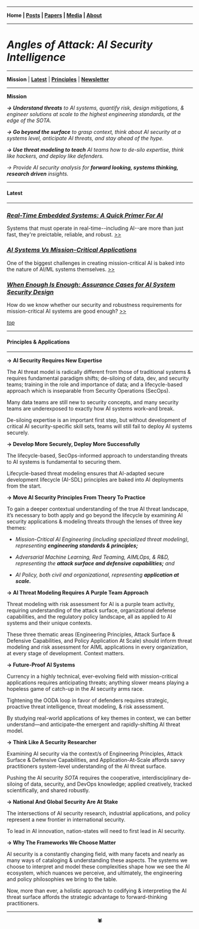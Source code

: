 -------

**Home \| [Posts](https://anglesofattack.io/posts.html) \| [Papers](https://anglesofattack.io/papers.html) \| [Media](https://anglesofattack.io/media.html) \| [About](https://anglesofattack.io/about.html)**

-------

# *Angles of Attack: AI Security Intelligence*

-------

**Mission** \| **[Latest](#latest)** \| **[Principles](#principles--applications)** \| **<a href="https://disesdi.substack.com/" target="_blank" rel="noopener noreferrer">Newsletter</a>**

-------

**Mission**

***→ Understand threats*** *to AI systems, quantify risk, design mitigations, & engineer solutions at scale to the highest engineering standards, at the edge of the SOTA.*

***→ Go beyond the surface*** *to grasp context, think about AI security at a systems level, anticipate AI threats, and stay ahead of the hype.*

***→ Use threat modeling to teach*** *AI teams how to de-silo expertise, think like hackers, and deploy like defenders.*

*→ Provide AI security analysis for* ***forward looking, systems thinking, research driven** insights.*

-------

#### Latest

-------

### [*Real-Time Embedded Systems: A Quick Primer For AI*](https://anglesofattack.io/posts/28112024-2.html)

Systems that must operate in real-time--including AI--are more than just fast, they're preictable, reliable, and robust. [>>](https://anglesofattack.io/posts/28112024-2.html)

### [*AI Systems Vs Mission-Critical Applications*](https://anglesofattack.io/posts/28112024-1.html)

One of the biggest challenges in creating mission-critical AI is baked into the nature of AI/ML systems themselves. [>>](https://anglesofattack.io/posts/28112024-1.html)

### [*When Enough Is Enough: Assurance Cases for AI System Security Design*](https://anglesofattack.io/posts/28112024-0.html)

How do we know whether our security and robustness requirements for mission-critical AI systems are good enough? [>>](https://anglesofattack.io/posts/28112024-0.html)


*[top](https://anglesofattack.io/)*

-------

#### Principles & Applications

-------

**→ AI Security Requires New Expertise**

The AI threat model is radically different from those of traditional systems & requires fundamental paradigm shifts; de-siloing of data, dev, and security teams; training in the role and importance of data; and a lifecycle-based approach which is inseparable from Security Operations (SecOps).

Many data teams are still new to security concepts, and many security teams are underexposed to exactly how AI systems work–and break.

De-siloing expertise is an important first step, but without development of critical AI security-specific skill sets, teams will still fail to deploy AI systems securely.

**→ Develop More Securely, Deploy More Successfully**

The lifecycle-based, SecOps-informed approach to understanding threats to AI systems is fundamental to securing them.

Lifecycle-based threat modeling ensures that AI-adapted secure development lifecycle (AI-SDL) principles are baked into AI deployments from the start.

**→ Move AI Security Principles From Theory To Practice**

To gain a deeper contextual understanding of the true AI threat landscape, it’s necessary to both apply and go beyond the lifecycle by examining AI security applications & modeling threats through the lenses of three key themes:

* *Mission-Critical AI Engineering (including specialized threat modeling), representing* ***engineering standards & principles;*** 

* *Adversarial Machine Learning, Red Teaming, AIMLOps, & R&D, representing the* ***attack surface and defensive capabilities;*** *and*

* *AI Policy, both civil and organizational, representing* ***application at scale.***

**→ AI Threat Modeling Requires A Purple Team Approach**

Threat modeling with risk assessment for AI is a purple team activity, requiring understanding of the attack surface, organizational defense capabilities, and the regulatory policy landscape, all as applied to AI systems and their unique contexts. 

These three thematic areas (Engineering Principles, Attack Surface & Defensive Capabilities, and Policy Application At Scale) should inform threat modeling and risk assessment for AIML applications in every organization, at every stage of development. Context matters.

**→ Future-Proof AI Systems**

Currency in a highly technical, ever-evolving field with mission-critical applications requires anticipating threats; anything slower means playing a hopeless game of catch-up in the AI security arms race.

Tightening the OODA loop in favor of defenders requires strategic, proactive threat intelligence, threat modeling, & risk assessment.

By studying real-world applications of key themes in context, we can better understand—and anticipate–the emergent and rapidly-shifting AI threat model.

**→ Think Like A Security Researcher**

Examining AI security via the context/s of Engineering Principles, Attack Surface & Defensive Capabilities, and Application-At-Scale affords savvy practitioners system-level understanding of the AI threat surface. 

Pushing the AI security *SOTA* requires the cooperative, interdisciplinary de-siloing of data, security, and DevOps knowledge; applied creatively, tracked scientifically, and shared robustly.

**→ National And Global Security Are At Stake**

The intersections of AI security research, industrial applications, and policy represent a new frontier in international security. 

To lead in AI innovation, nation-states will need to first lead in AI security.

**→ Why The Frameworks We Choose Matter**

AI security is a constantly changing field, with many facets and nearly as many ways of cataloging & understanding these aspects. The systems we choose to interpret and model these complexities shape how we see the AI ecosystem, which nuances we perceive, and ultimately, the engineering and policy philosophies we bring to the table. 

Now, more than ever, a holistic approach to codifying & interpreting the AI threat surface affords the strategic advantage to forward-thinking practitioners.

-------

<div align="center">🕷</div>

